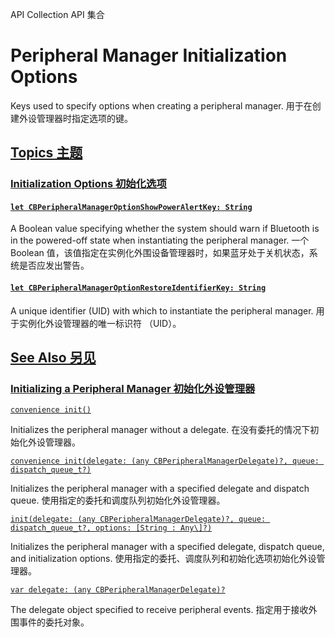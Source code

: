 API Collection API 集合

# Peripheral Manager Initialization Options 

Keys used to specify options when creating a peripheral manager.
用于在创建外设管理器时指定选项的键。



## [Topics 主题](https://developer.apple.com/documentation/corebluetooth/peripheral-manager-initialization-options#topics)

### [Initialization Options 初始化选项](https://developer.apple.com/documentation/corebluetooth/peripheral-manager-initialization-options#Initialization-Options)

#### [`let CBPeripheralManagerOptionShowPowerAlertKey: String`](https://developer.apple.com/documentation/corebluetooth/cbperipheralmanageroptionshowpoweralertkey)

A Boolean value specifying whether the system should warn if Bluetooth is in the powered-off state when instantiating the peripheral manager.
一个 Boolean 值，该值指定在实例化外围设备管理器时，如果蓝牙处于关机状态，系统是否应发出警告。



#### [`let CBPeripheralManagerOptionRestoreIdentifierKey: String`](https://developer.apple.com/documentation/corebluetooth/cbperipheralmanageroptionrestoreidentifierkey)

A unique identifier (UID) with which to instantiate the peripheral manager.
用于实例化外设管理器的唯一标识符 （UID）。



## [See Also 另见](https://developer.apple.com/documentation/corebluetooth/peripheral-manager-initialization-options#see-also)

### [Initializing a Peripheral Manager 初始化外设管理器](https://developer.apple.com/documentation/corebluetooth/peripheral-manager-initialization-options#Initializing-a-Peripheral-Manager)

[`convenience init()`](https://developer.apple.com/documentation/corebluetooth/cbperipheralmanager/init())

Initializes the peripheral manager without a delegate.
在没有委托的情况下初始化外设管理器。

[`convenience init(delegate: (any CBPeripheralManagerDelegate)?, queue: dispatch_queue_t?)`](https://developer.apple.com/documentation/corebluetooth/cbperipheralmanager/init(delegate:queue:))

Initializes the peripheral manager with a specified delegate and dispatch queue.
使用指定的委托和调度队列初始化外设管理器。

[`init(delegate: (any CBPeripheralManagerDelegate)?, queue: dispatch_queue_t?, options: [String : Any\]?)`](https://developer.apple.com/documentation/corebluetooth/cbperipheralmanager/init(delegate:queue:options:))

Initializes the peripheral manager with a specified delegate, dispatch queue, and initialization options.
使用指定的委托、调度队列和初始化选项初始化外设管理器。

[`var delegate: (any CBPeripheralManagerDelegate)?`](https://developer.apple.com/documentation/corebluetooth/cbperipheralmanager/delegate)

The delegate object specified to receive peripheral events.
指定用于接收外围事件的委托对象。
